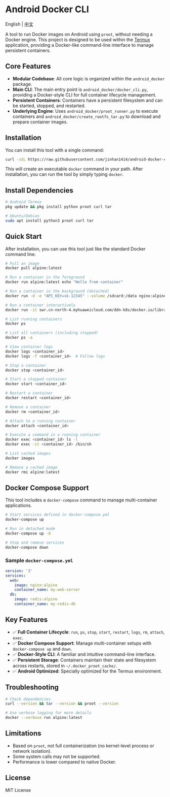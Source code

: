 # Android Docker CLI

English | [中文](README_ZH.md)

A tool to run Docker images on Android using `proot`, without needing a Docker engine. This project is designed to be used within the [Termux](https://github.com/termux/termux-app) application, providing a Docker-like command-line interface to manage persistent containers.

## Core Features

- **Modular Codebase**: All core logic is organized within the `android_docker` package.
- **Main CLI**: The main entry point is `android_docker/docker_cli.py`, providing a Docker-style CLI for full container lifecycle management.
- **Persistent Containers**: Containers have a persistent filesystem and can be started, stopped, and restarted.
- **Underlying Engine**: Uses `android_docker/proot_runner.py` to execute containers and `android_docker/create_rootfs_tar.py` to download and prepare container images.

## Installation

You can install this tool with a single command:

```bash
curl -sSL https://raw.githubusercontent.com/jinhan1414/android-docker-cli/main/scripts/install.sh | sh
```

This will create an executable `docker` command in your path. After installation, you can run the tool by simply typing `docker`.

## Install Dependencies

```bash
# Android Termux
pkg update && pkg install python proot curl tar

# Ubuntu/Debian
sudo apt install python3 proot curl tar
```

## Quick Start

After installation, you can use this tool just like the standard Docker command line.

```bash
# Pull an image
docker pull alpine:latest

# Run a container in the foreground
docker run alpine:latest echo "Hello from container"

# Run a container in the background (detached)
docker run -d -e "API_KEY=sk-12345" --volume /sdcard:/data nginx:alpine

# Run a container interactively
docker run -it swr.cn-north-4.myhuaweicloud.com/ddn-k8s/docker.io/library/alpine:latest /bin/sh

# List running containers
docker ps

# List all containers (including stopped)
docker ps -a

# View container logs
docker logs <container_id>
docker logs -f <container_id>  # Follow logs

# Stop a container
docker stop <container_id>

# Start a stopped container
docker start <container_id>

# Restart a container
docker restart <container_id>

# Remove a container
docker rm <container_id>

# Attach to a running container
docker attach <container_id>

# Execute a command in a running container
docker exec <container_id> ls -l
docker exec -it <container_id> /bin/sh

# List cached images
docker images

# Remove a cached image
docker rmi alpine:latest
```

## Docker Compose Support

This tool includes a `docker-compose` command to manage multi-container applications.

```bash
# Start services defined in docker-compose.yml
docker-compose up

# Run in detached mode
docker-compose up -d

# Stop and remove services
docker-compose down
```

### Sample `docker-compose.yml`

```yaml
version: '3'
services:
  web:
    image: nginx:alpine
    container_name: my-web-server
  db:
    image: redis:alpine
    container_name: my-redis-db
```

## Key Features

- ✅ **Full Container Lifecycle**: `run`, `ps`, `stop`, `start`, `restart`, `logs`, `rm`, `attach`, `exec`.
- ✅ **Docker Compose Support**: Manage multi-container setups with `docker-compose up` and `down`.
- ✅ **Docker-Style CLI**: A familiar and intuitive command-line interface.
- ✅ **Persistent Storage**: Containers maintain their state and filesystem across restarts, stored in `~/.docker_proot_cache/`.
- ✅ **Android Optimized**: Specially optimized for the Termux environment.

## Troubleshooting

```bash
# Check dependencies
curl --version && tar --version && proot --version

# Use verbose logging for more details
docker --verbose run alpine:latest
```

## Limitations

- Based on `proot`, not full containerization (no kernel-level process or network isolation).
- Some system calls may not be supported.
- Performance is lower compared to native Docker.

## License

MIT License
